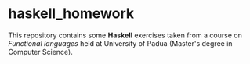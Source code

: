 # haskell_homework
This repository contains some **Haskell** exercises taken from a course on _Functional languages_ 
held at University of Padua (Master's degree in Computer Science).
